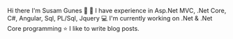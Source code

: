  

Hi there I'm Susam Gunes 👋
🔭 I have experience in Asp.Net MVC, .Net Core, C#, Angular, Sql, PL/Sql, Jquery
💻 I'm currently working on .Net & .Net Core programming
⭐ I like to write blog posts.
